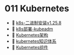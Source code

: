 # 011 Kubernetes

* 📄 [k8s-二进制安装v1.25.8](siyuan://blocks/20230824180003-1qu8uw4)
* 📄 [k8s部署-kubeadm](siyuan://blocks/20230610173805-uzvbned)
* 📄 [Kubernetes架构](siyuan://blocks/20230610173303-ku0vx6m)
* 📄 [kubernetes知识体系](siyuan://blocks/20230610173719-bcbjpfe)
* 📄 [Kubernetes组件](siyuan://blocks/20230610173720-tvxibpo)

‍
